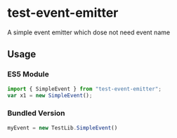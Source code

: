 # test-event-emitter

A simple event emitter which dose not need event name

## Usage

### ES5 Module

```javascript
import { SimpleEvent } from "test-event-emitter";
var x1 = new SimpleEvent();
```

### Bundled Version

```javascript
myEvent = new TestLib.SimpleEvent()
```